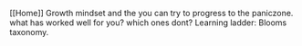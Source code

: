 [[Home]]
Growth mindset and the you can try to progress to the paniczone. 
what has worked well for you? which ones dont?
Learning ladder: Blooms taxonomy. 